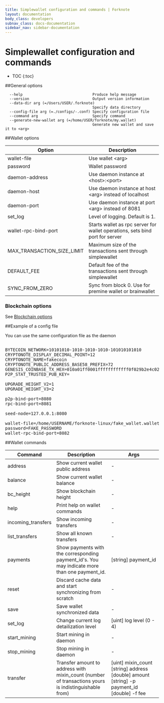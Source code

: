 ```yaml
---
title: Simplewallet configuration and commands | Forknote
layout: documentation
body_class: developers
subnav_class: docs-documentation
sidebar_nav: sidebar-documentation
---
```


# Simplewallet configuration and commands

* TOC
{:toc}

##General options

      --help                                Produce help message
      --version                             Output version information
      --data-dir arg (=/Users/USER/.forknote)
                                            Specify data directory
      --config-file arg (=./configs/-.conf) Specify configuration file
      --command arg                         Specify command
      --generate-new-wallet arg (=/home/USER/forknote/my.wallet)
                                            Generate new wallet and save it to <arg>


##Wallet options

Option | Description
-----------|-----------|
wallet-file | Use wallet &lt;arg&gt;
password | Wallet password
daemon-address | Use daemon instance at &lt;host&gt;:&lt;port&gt;
daemon-host | Use daemon instance at host &lt;arg&gt; instead of localhost
daemon-port | Use daemon instance at port &lt;arg&gt; instead of 8081
set_log | Level of logging. Default is 1.
wallet-rpc-bind-port | Starts wallet as rpc server for wallet operations, sets bind port for server
MAX_TRANSACTION_SIZE_LIMIT | Maximum size of the transactions sent through simplewallet
DEFAULT_FEE | Default fee of the transactions sent through simplewallet
SYNC_FROM_ZERO | Sync from block 0. Use for premine wallet or brainwallet

### Blockchain options

See [Blockchain options][Blockchain_options]


##Example of a config file

You can use the same configuration file as the daemon

<pre class="terminal">

BYTECOIN_NETWORK=10101010-1010-1010-1010-101010101010
CRYPTONOTE_DISPLAY_DECIMAL_POINT=12
CRYPTONOTE_NAME=fakecoin
CRYPTONOTE_PUBLIC_ADDRESS_BASE58_PREFIX=72
GENESIS_COINBASE_TX_HEX=010a01ff0001ffffffffffff0f029b2e4c0271c0b42e7c53291a94d1c0cbff8883f8024f5142ee494ffbbd08807121013c086a48c15fb637a96991bc6d53caf77068b5ba6eeb3c82357228c49790584a
P2P_STAT_TRUSTED_PUB_KEY=

UPGRADE_HEIGHT_V2=1
UPGRADE_HEIGHT_V3=2

p2p-bind-port=8080
rpc-bind-port=8081

seed-node=127.0.0.1:8080

wallet-file=/home/USERNAME/forknote-linux/fake_wallet.wallet
password=FAKE_PASSWORD
wallet-rpc-bind-port=8082
</pre>


##Wallet commands

Command | Description | Args 
-----------|-----------|-----------|
address | Show current wallet public address | - 
balance | Show current wallet balance | - 
bc_height | Show blockchain height | - 
help  | Print help on wallet commands | - 
incoming_transfers | Show incoming transfers | - 
list_transfers | Show all known transfers | - 
payments | Show payments with the corresponding payment_id's. You may indicate more than one payment_id. | &#91;string&#93;&nbsp;payment_id 
reset | Discard cache data and start synchronizing from scratch | - 
save | Save wallet synchronized data | - 
set_log | Change current log detailization level | &#91;uint&#93; log level (0 - 4)
start_mining | Start mining in daemon | - 
stop_mining | Stop mining in daemon | -
transfer | Transfer amount to address with mixin_count (number of transactions yours is indistinguishable from) | &#91;uint&#93; mixin_count <br/> &#91;string&#93; address <br/> &#91;double&#93; amount <br/> &#91;string&#93; -p payment_id <br/> &#91;double&#93; -f fee


[Blockchain_options]: /documentation/daemon/#blockchain-options